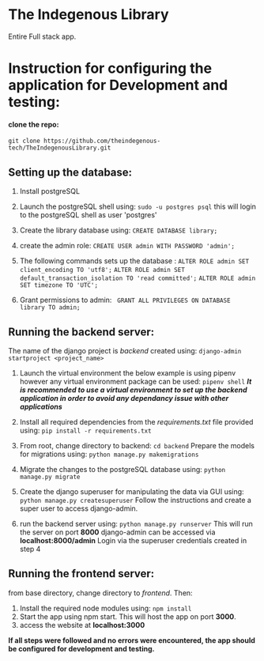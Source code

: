 # The Indegenous Library
Entire Full stack app.
# Instruction for configuring the application for Development and testing:
#### clone the repo:
`git clone https://github.com/theindegenous-tech/TheIndegenousLibrary.git`
## Setting up the database:

 1. Install postgreSQL 
 2. Launch the postgreSQL shell using:
 `sudo -u postgres psql`
 this will login to the postgreSQL shell as user 'postgres'
 3. Create the library database using:
  `CREATE DATABASE library;`
  
 4. create the admin role:
 `CREATE USER admin WITH PASSWORD 'admin';`
 
 5. The following commands sets up the database :
`ALTER ROLE admin SET client_encoding TO 'utf8';`
`ALTER ROLE admin SET default_transaction_isolation TO 'read committed';`
`ALTER ROLE admin SET timezone TO 'UTC';`
 6. Grant permissions to admin:
 ` GRANT ALL PRIVILEGES ON DATABASE library TO admin;`

  

## Running the backend server:

The name of the django project is *backend* created using:
`django-admin startproject <project_name>`

 1. Launch the virtual environment the below example is using pipenv however any virtual environment package can be used:
`pipenv shell`
 ***It is recommended to use a virtual environment to set up the backend application in order to avoid any dependancy issue with other applications***
 3. Install all required dependencies from the *requirements.txt* file provided using:
`pip install -r requirements.txt`
 5. From root, change directory to backend:
 `cd backend` 
 Prepare the models for migrations using:
`python manage.py makemigrations`
 
 3. Migrate the changes to the postgreSQL database using:
`python manage.py migrate`
 
 4. Create the django superuser for manipulating the data via GUI using:
 `python manage.py createsuperuser`
 Follow the instructions and create a super user to access django-admin.
 
 5. run the backend server using:
`python manage.py runserver`
This will run the server on port **8000**
django-admin can be accessed via **localhost:8000/admin**
Login via the superuser credentials created in step 4

## Running the frontend server:
from base directory, change directory to _frontend_. Then:

 1. Install the required node modules using:
 `npm install`
 3. Start the app using npm start. This will host the app on port **3000**.
 4. access the website at **localhost:3000**

**If all steps were followed and no errors were encountered, the app should be configured for development and testing.**
